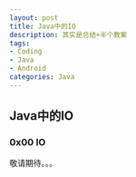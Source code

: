 ```yaml
---
layout: post
title: Java中的IO
description: 其实是总结+半个教案
tags:
- Coding
- Java
- Android
categories: Java
---
```


## Java中的IO

### 0x00 IO

敬请期待。。。

